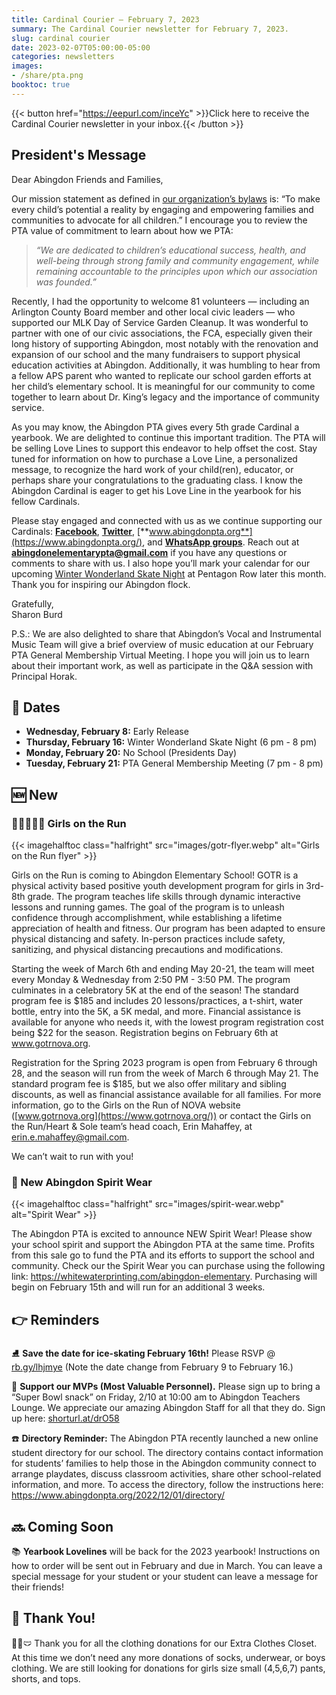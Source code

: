 ```yaml
---
title: Cardinal Courier — February 7, 2023
summary: The Cardinal Courier newsletter for February 7, 2023.
slug: cardinal courier
date: 2023-02-07T05:00:00-05:00
categories: newsletters
images: 
- /share/pta.png
booktoc: true
---
```


{{< button href="https://eepurl.com/inceYc" >}}Click here to receive the Cardinal Courier newsletter in your inbox.{{< /button >}}

## President's Message

Dear Abingdon Friends and Families,

Our mission statement as defined in [our organization’s bylaws](/bylaws/) is: “To make every child’s potential a reality by engaging and empowering families and communities to advocate for all children.” I encourage you to review the PTA value of commitment to learn about how we PTA:

> *“We are dedicated to children’s educational success, health, and well-being through strong family and community engagement, while remaining accountable to the principles upon which our association was founded.”*

Recently, I had the opportunity to welcome 81 volunteers — including an Arlington County Board member and other local civic leaders — who supported our MLK Day of Service Garden Cleanup. It was wonderful to partner with one of our civic associations, the FCA, especially given their long history of supporting Abingdon, most notably with the renovation and expansion of our school and the many fundraisers to support physical education activities at Abingdon. Additionally, it was humbling to hear from a fellow APS parent who wanted to replicate our school garden efforts at her child’s elementary school. It is meaningful for our community to come together to learn about Dr. King’s legacy and the importance of community service. 

As you may know, the Abingdon PTA gives every 5th grade Cardinal a yearbook. We are delighted to continue this important tradition. The PTA will be selling Love Lines to support this endeavor to help offset the cost. Stay tuned for information on how to purchase a Love Line, a personalized message, to recognize the hard work of your child(ren), educator, or perhaps share your congratulations to the graduating class. I know the Abingdon Cardinal is eager to get his Love Line in the yearbook for his fellow Cardinals.

Please stay engaged and connected with us as we continue supporting our Cardinals:  [**Facebook**](https://www.facebook.com/AbingdonElementaryPTA), [**Twitter**](https://twitter.com/AbingdonPTA), [**www.abingdonpta.org**](https://www.abingdonpta.org/), and [**WhatsApp groups**](/whatsapp/). Reach out at **abingdonelementarypta@gmail.com** if you have any questions or comments to share with us. I also hope you’ll mark your calendar for our upcoming [Winter Wonderland Skate Night](/2023/01/10/winter-wonderland/) at Pentagon Row later this month. Thank you for inspiring our Abingdon flock.

Gratefully,  
Sharon Burd

P.S.: We are also delighted to share that Abingdon’s Vocal and Instrumental Music Team will give a brief overview of music education at our February PTA General Membership Virtual Meeting. I hope you will join us to learn about their important work, as well as participate in the Q&A session with Principal Horak.

## 📅 Dates

 - **Wednesday, February 8:** Early Release
 - **Thursday, February 16:** Winter Wonderland Skate Night (6 pm - 8 pm)
 - **Monday, February 20:** No School (Presidents Day)
 - **Tuesday, February 21:** PTA General Membership Meeting (7 pm - 8 pm)

## 🆕 New

### 🏃‍♀️🏃🏾‍♀️ Girls on the Run

{{< imagehalftoc class="halfright" src="images/gotr-flyer.webp" alt="Girls on the Run flyer" >}}

Girls on the Run is coming to Abingdon Elementary School! GOTR is a physical activity based positive youth development program for girls in 3rd-8th grade. The program teaches life skills through dynamic interactive lessons and running games. The goal of the program is to unleash confidence through accomplishment, while establishing a lifetime appreciation of health and fitness. Our program has been adapted to ensure physical distancing and safety. In-person practices include safety, sanitizing, and physical distancing precautions and modifications.

Starting the week of March 6th and ending May 20-21, the team will meet every Monday & Wednesday from 2:50 PM - 3:50 PM. The program culminates in a celebratory 5K at the end of the season! The standard program fee is $185 and includes 20 lessons/practices, a t-shirt, water bottle, entry into the 5K, a 5K medal, and more. Financial assistance is available for anyone who needs it, with the lowest program registration cost being $22 for the season. Registration begins on February 6th at www.gotrnova.org. 

Registration for the Spring 2023 program is open from February 6 through 28, and the season will run from the week of March 6 through May 21. The standard program fee is $185, but we also offer military and sibling discounts, as well as financial assistance available for all families. For more information, go to the Girls on the Run of NOVA website ([www.gotrnova.org](https://www.gotrnova.org/)) or contact the Girls on the Run/Heart & Sole team’s head coach, Erin Mahaffey, at erin.e.mahaffey@gmail.com. 

We can’t wait to run with you!

<p style="clear:right;"></p>

### 👕 New Abingdon Spirit Wear

{{< imagehalftoc class="halfright" src="images/spirit-wear.webp" alt="Spirit Wear" >}}

The Abingdon PTA is excited to announce NEW Spirit Wear! Please show your school spirit and support the Abingdon PTA at the same time. Profits from this sale go to fund the PTA and its efforts to support the school and community. Check our the Spirit Wear you can purchase using the following link: https://whitewaterprinting.com/abingdon-elementary. Purchasing will begin on February 15th and will run for an additional 3 weeks.

<p style="clear:right;"></p>

## 👉 Reminders

⛸️ **Save the date for ice-skating February 16th!** Please RSVP @ [rb.gy/lhjmye](https://rb.gy/lhjmye)
(Note the date change from February 9 to February 16.)

🏈 **Support our MVPs (Most Valuable Personnel).**  Please sign up to bring a “Super Bowl snack” on Friday, 2/10 at 10:00 am to Abingdon Teachers Lounge. We appreciate our amazing Abingdon Staff for all that they do. Sign up here: [shorturl.at/drO58](https://shorturl.at/drO58)

☎️ **Directory Reminder:** The Abingdon PTA recently launched a new online student directory for our school. The directory contains contact information for students’ families to help those in the Abingdon community connect to arrange playdates, discuss classroom activities, share other school-related information, and more. To access the directory, follow the instructions here: https://www.abingdonpta.org/2022/12/01/directory/

## 🔜 Coming Soon

📚 **Yearbook Lovelines** will be back for the 2023 yearbook! Instructions on how to order will be sent out in February and due in March. You can leave a special message for your student or your student can leave a message for their friends!

## 🙏 Thank You!

👖🧦🩲 Thank you for all the clothing donations for our Extra Clothes Closet. At this time we don’t need any more donations of socks, underwear, or boys clothing. We are still looking for donations for girls size small (4,5,6,7) pants, shorts, and tops.